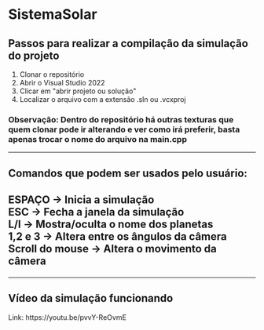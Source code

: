 # SistemaSolar

<h2>Passos para realizar a compilação da simulação do projeto</h2>

1. Clonar o repositório
2. Abrir o Visual Studio 2022
3. Clicar em "abrir projeto ou solução"
4. Localizar o arquivo com a extensão .sln ou .vcxproj <br>
<h3>Observação: Dentro do repositório há outras texturas que quem clonar pode ir alterando e ver como irá preferir, basta apenas trocar o nome do arquivo na main.cpp</h3><hr>

<h2>Comandos que podem ser usados pelo usuário:<h2>
ESPAÇO → Inicia a simulação<br>
ESC → Fecha a janela da simulação<br>
L/l → Mostra/oculta o nome dos planetas<br>
1,2 e 3 → Altera entre os ângulos da câmera<br>
Scroll do mouse → Altera o movimento da câmera<hr>
  
 


<h2>Vídeo da simulação funcionando</h2>
Link: https://youtu.be/pvvY-ReOvmE
